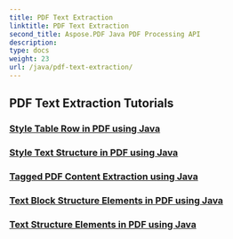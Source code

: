 ```yaml
---
title: PDF Text Extraction
linktitle: PDF Text Extraction
second_title: Aspose.PDF Java PDF Processing API
description: 
type: docs
weight: 23
url: /java/pdf-text-extraction/
---
```


## PDF Text Extraction Tutorials
### [Style Table Row in PDF using Java](./style-table-row-in-pdf-using-java/)
### [Style Text Structure in PDF using Java](./style-text-structure-in-pdf-using-java/)
### [Tagged PDF Content Extraction using Java](./tagged-pdf-content-extraction-using-java/)
### [Text Block Structure Elements in PDF using Java](./text-block-structure-elements-in-pdf-using-java/)
### [Text Structure Elements in PDF using Java](./text-structure-elements-in-pdf-using-java/)
